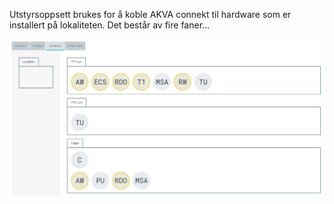 Utstyrsoppsett brukes for å koble AKVA connekt til hardware som er installert på lokaliteten. Det består av fire faner...

![Screenshot](../../img/6.png)